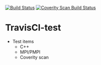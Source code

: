 [![Build Status](https://travis-ci.org/kento/TravisCI-test.svg?branch=master)](https://travis-ci.org/kento/TravisCI-test)
<a href="https://scan.coverity.com/projects/kento-travisci-test">
  <img alt="Coverity Scan Build Status"
       src="https://scan.coverity.com/projects/13118/badge.svg"/>
</a>
# TravisCI-test
* Test items
  * C++
  * MPI/PMPI
  * Coverity scan
